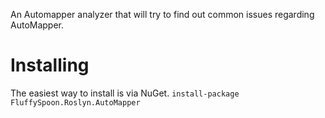 An Automapper analyzer that will try to find out common issues regarding AutoMapper.

# Installing
The easiest way to install is via NuGet.
`install-package FluffySpoon.Roslyn.AutoMapper`

